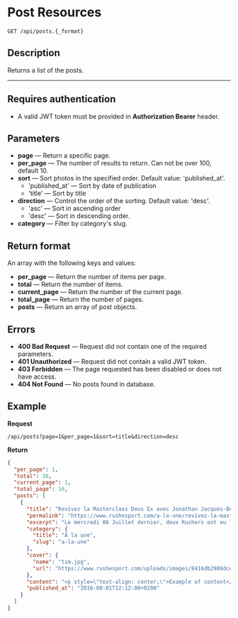 # Post Resources

`GET /api/posts.{_format}`

## Description
Returns a list of the posts.

***

## Requires authentication
* A valid JWT token must be provided in **Authorization Bearer** header.

## Parameters
- **page** — Return a specific page.
- **per_page** — The number of results to return. Can not be over 100, default 10.
- **sort** — Sort photos in the specified order. Default value: 'published_at'.
    - 'published_at' — Sort by date of publication
    - 'title' — Sort by title
- **direction** — Control the order of the sorting. Default value: 'desc'.
    - 'asc' — Sort in ascending order
    - 'desc' — Sort in descending order.
- **category** — Filter by category's slug.

## Return format
An array with the following keys and values:
- **per_page** — Return the number of items per page.
- **total** — Return the number of items.
- **current_page** — Return the number of the current page. 
- **total_page** — Return the number of pages.
- **posts** — Return an array of post objects.

## Errors
- **400 Bad Request** — Request did not contain one of the required parameters.
- **401 Unauthorized** — Request did not contain a valid JWT token.
- **403 Forbidden** — The page requested has been disabled or does not have access.
- **404 Not Found** — No posts found in database.

## Example
**Request**
```
/api/posts?page=1&per_page=1&sort=title&direction=desc
```

**Return**
``` json
{
  "per_page": 1,
  "total": 16,
  "current_page": 1,
  "total_page": 16,
  "posts": [
    {
      "title": "Revivez la Masterclass Deus Ex avec Jonathan Jacques-Belletête !",
      "permalink": "https://www.rushesport.com/a-la-une/revivez-la-masterclass-deus-ex-avec-jonathan-jacques-belletete",
      "excerpt": "Le mercredi 06 Juillet dernier, deux Rushers ont eu l'honneur d'assister en VIP à la Masterclass Deus Ex, organisée par Jeux Vidéo Magazine, la Cité des Sciences et de l’Industrie en partenariat avec Orange. Aujourd'hui, nous vous proposons de vivre ou revivre cette soirée qui a placé Jonathan Jacques-Belletête sous les projecteurs.",
      "category": {
        "title": "À la une",
        "slug": "a-la-une"
      },
      "cover": {
        "name": "tim.jpg",
        "url": "https://www.rushesport.com/uploads/images/8416db2986dce29c89777c77037a284b9d2d66eb.jpeg"
      },
      "content": "<p style=\"text-align: center;\">Example of content</p>",
      "published_at": "2016-08-01T12:12:00+0200"
    }
  ]
}
```